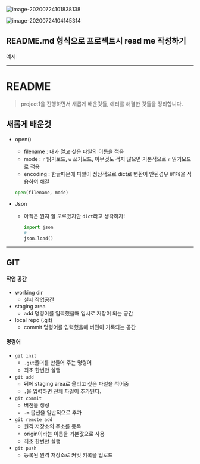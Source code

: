![image-20200724101838138](C:\Users\HUN\AppData\Roaming\Typora\typora-user-images\image-20200724101838138.png)

![image-20200724104145314](C:\Users\HUN\AppData\Roaming\Typora\typora-user-images\image-20200724104145314.png)



## README.md 형식으로 프로젝트시 read me 작성하기

예시

***

# README

> project1을 진행하면서 새롭게 배운것들, 에러를 해결한 것들을 정리합니다.



## 새롭게 배운것

- open()

  - filename : 내가 열고 싶은 파일의 이름을 적음
  - mode : `r` 읽기보드, `w` 쓰기모드, 아무것도 적지 않으면 기본적으로 `r` 읽기모드로 적용
  - encoding : 한글때문에 파일이 정상적으로 dict로 변환이 안된경우 `UTF8`을 적용하여 해결

  ```python
  open(filename, mode)
  ```

- Json 

  - 아직은 뭔지 잘 모르겠지만 `dict`라고 생각하자!

    ```python
    import json
    #
    json.load()
    ```

    

***



## GIT

#### 작업 공간

- working dir
  - 실제 작업공간
- staging area
  - add 명령어를 입력했을때 임시로 저장이 되는 공간
- local repo (.git)
  - commit 명령어를 입력했을때 버전이 기록되는 공간

#### 명령어

- `git init`
  - `.git`폴더를 만들어 주는 명령어
  - 최초 한번만 실행
- `git add`
  - 뒤에 staging area로  올리고 싶은 파일을 적어줌
  - `.`을 입력하면 전체 파일이 추가된다.
- `git commit`
  - 버전을 생성
  - `-m` 옵션을 일반적으로 추가
- `git remote add`
  - 원격 저장소의 주소를 등록
  - origin이라는 이름을 기본값으로 사용
  - 최초 한번만 실행
- `git push`
  - 등록된 원격 저장소로 커밋 키록을 업로드